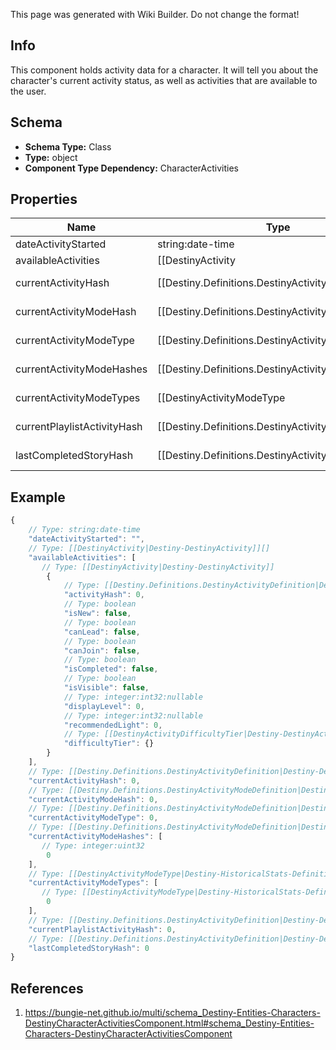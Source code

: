 <span class="wiki-builder">This page was generated with Wiki Builder. Do not change the format!</span>

## Info
This component holds activity data for a character. It will tell you about the character's current activity status, as well as activities that are available to the user.

## Schema
* **Schema Type:** Class
* **Type:** object
* **Component Type Dependency:** CharacterActivities

## Properties
Name | Type | Description
---- | ---- | -----------
dateActivityStarted | string:date-time | The last date that the user started playing an activity.
availableActivities | [[DestinyActivity|Destiny-DestinyActivity]][] | The list of activities that the user can play.
currentActivityHash | [[Destiny.Definitions.DestinyActivityDefinition|Destiny-Definitions-DestinyActivityDefinition]]:integer:uint32 | If the user is in an activity, this will be the hash of the Activity being played. Note that you must combine this info with currentActivityModeHash to get a real picture of what the user is doing right now. For instance, PVP &quot;Activities&quot; are just maps: it's the ActivityMode that determines what type of PVP game they're playing.
currentActivityModeHash | [[Destiny.Definitions.DestinyActivityModeDefinition|Destiny-Definitions-DestinyActivityModeDefinition]]:integer:uint32 | If the user is in an activity, this will be the hash of the activity mode being played. Combine with currentActivityHash to give a person a full picture of what they're doing right now.
currentActivityModeType | [[Destiny.Definitions.DestinyActivityModeDefinition|Destiny-Definitions-DestinyActivityModeDefinition]]:integer:int32:nullable | And the current activity's most specific mode type, if it can be found.
currentActivityModeHashes | [[Destiny.Definitions.DestinyActivityModeDefinition|Destiny-Definitions-DestinyActivityModeDefinition]]:integer:uint32[] | If the user is in an activity, this will be the hashes of the DestinyActivityModeDefinition being played. Combine with currentActivityHash to give a person a full picture of what they're doing right now.
currentActivityModeTypes | [[DestinyActivityModeType|Destiny-HistoricalStats-Definitions-DestinyActivityModeType]]:Enum[] | All Activity Modes that apply to the current activity being played, in enum form.
currentPlaylistActivityHash | [[Destiny.Definitions.DestinyActivityDefinition|Destiny-Definitions-DestinyActivityDefinition]]:integer:uint32:nullable | If the user is in a playlist, this is the hash identifier for the playlist that they chose.
lastCompletedStoryHash | [[Destiny.Definitions.DestinyActivityDefinition|Destiny-Definitions-DestinyActivityDefinition]]:integer:uint32 | This will have the activity hash of the last completed story/campaign mission, in case you care about that.

## Example
```javascript
{
    // Type: string:date-time
    "dateActivityStarted": "",
    // Type: [[DestinyActivity|Destiny-DestinyActivity]][]
    "availableActivities": [
       // Type: [[DestinyActivity|Destiny-DestinyActivity]]
        {
            // Type: [[Destiny.Definitions.DestinyActivityDefinition|Destiny-Definitions-DestinyActivityDefinition]]:integer:uint32
            "activityHash": 0,
            // Type: boolean
            "isNew": false,
            // Type: boolean
            "canLead": false,
            // Type: boolean
            "canJoin": false,
            // Type: boolean
            "isCompleted": false,
            // Type: boolean
            "isVisible": false,
            // Type: integer:int32:nullable
            "displayLevel": 0,
            // Type: integer:int32:nullable
            "recommendedLight": 0,
            // Type: [[DestinyActivityDifficultyTier|Destiny-DestinyActivityDifficultyTier]]:Enum
            "difficultyTier": {}
        }
    ],
    // Type: [[Destiny.Definitions.DestinyActivityDefinition|Destiny-Definitions-DestinyActivityDefinition]]:integer:uint32
    "currentActivityHash": 0,
    // Type: [[Destiny.Definitions.DestinyActivityModeDefinition|Destiny-Definitions-DestinyActivityModeDefinition]]:integer:uint32
    "currentActivityModeHash": 0,
    // Type: [[Destiny.Definitions.DestinyActivityModeDefinition|Destiny-Definitions-DestinyActivityModeDefinition]]:integer:int32:nullable
    "currentActivityModeType": 0,
    // Type: [[Destiny.Definitions.DestinyActivityModeDefinition|Destiny-Definitions-DestinyActivityModeDefinition]]:integer:uint32[]
    "currentActivityModeHashes": [
       // Type: integer:uint32
        0
    ],
    // Type: [[DestinyActivityModeType|Destiny-HistoricalStats-Definitions-DestinyActivityModeType]]:Enum[]
    "currentActivityModeTypes": [
       // Type: [[DestinyActivityModeType|Destiny-HistoricalStats-Definitions-DestinyActivityModeType]]:Enum
        0
    ],
    // Type: [[Destiny.Definitions.DestinyActivityDefinition|Destiny-Definitions-DestinyActivityDefinition]]:integer:uint32:nullable
    "currentPlaylistActivityHash": 0,
    // Type: [[Destiny.Definitions.DestinyActivityDefinition|Destiny-Definitions-DestinyActivityDefinition]]:integer:uint32
    "lastCompletedStoryHash": 0
}

```

## References
1. https://bungie-net.github.io/multi/schema_Destiny-Entities-Characters-DestinyCharacterActivitiesComponent.html#schema_Destiny-Entities-Characters-DestinyCharacterActivitiesComponent
